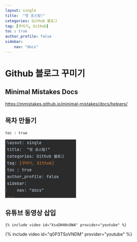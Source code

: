 ```yaml
---
layout: single
title:  "첫 포스팅!"
categories: Github 블로그
tag: [꾸미기, Github]
toc : true
author_profile: false
sidebar:
    nav: "docs"
---
```


# Github 블로그 꾸미기

## Minimal Mistakes Docs
https://mmistakes.github.io/minimal-mistakes/docs/helpers/

## 목차 만들기
```
toc : true
```
![img.png](..%2Fassets%2Fimages%2Fimg.png)
## 유튜브 동영상 삽입

```
{% include video id="XsxDH4HcOWA" provider="youtube" %}
```

{% include video id="q0P3TSoVNDM" provider="youtube" %}

